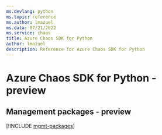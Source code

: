 ```yaml
---
ms.devlang: python
ms.topic: reference
ms.author: lmazuel
ms.data: 07/21/2022
ms.service: chaos
title: Azure Chaos SDK for Python
author: lmazuel
description: Reference for Azure Chaos SDK for Python
---
```

# Azure Chaos SDK for Python - preview

## Management packages - preview
[!INCLUDE [mgmt-packages](chaos-mgmt-index.md)]